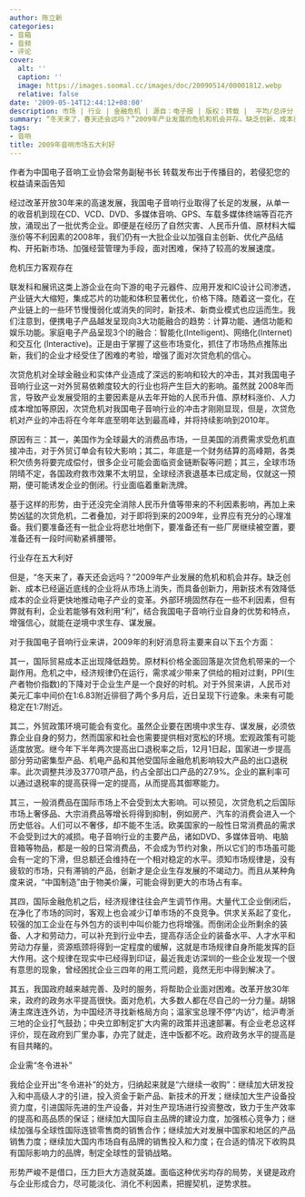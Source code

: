 ```yaml
---
author: 陈立新
categories:
- 音箱
- 音频
- 评论
cover:
  alt: ''
  caption: ''
  image: https://images.soomal.cc/images/doc/20090514/00001812.webp
  relative: false
date: '2009-05-14T12:44:12+08:00'
description: 市场 | 行业 | 金融危机 | 源自：电子报 | 版权：转载 |  平均/总评分：09.00/9
summary: “冬天来了，春天还会远吗？”2009年产业发展的危机和机会并存。缺乏创新、成本已经逼近底线的企业将从市场上消失，而具备创新力，用新技术有效降低成本的企业将更快地推动电子产业的变革。外部环境固然存在一些不利因素，但有弊就有利，企业若能够有效利用“利”，结合我国电子音响行业自身的优势和特点，增强信心，就能在逆境中求生存、谋发展。对于我国电子音响行业来讲，2009年的利好消息将主要来自以下五个方面
tags:
- 音响
title: 2009年音响市场五大利好
---
```


作者为中国电子音响工业协会常务副秘书长
转载发布出于传播目的，若侵犯您的权益请来函告知

经过改革开放30年来的高速发展，我国电子音响行业取得了长足的发展，从单一的收音机到现在CD、VCD、DVD、多媒体音响、GPS、车载多媒体终端等百花齐放，涌现出了一批优秀企业。即便是在经历了自然灾害、人民币升值、原材料大幅涨价等不利因素的2008年，我们仍有一大批企业以加强自主创新、优化产品结构、开拓新市场、加强经营管理为手段，面对困难，保持了较高的发展速度。



危机压力客观存在



联发科和展讯这类上游企业在向下游的电子元器件、应用开发和IC设计公司渗透，产业链大大缩短，集成芯片的功能和体积显著优化，价格下降。随着这一变化，在产业链上的一些环节慢慢弱化或消失的同时，新技术、新商业模式也应运而生。我们注意到，便携电子产品越发呈现向3大功能融合的趋势：计算功能、通信功能和娱乐功能。家庭电子产品呈现3个I的融合：智能化(Intelligent)、网络化(Internet)和交互化 (Interactive)。正是由于掌握了这些市场变化，抓住了市场热点推陈出新，我们的企业才经受住了困难的考验，增强了面对次贷危机的信心。



次贷危机对全球金融业和实体产业造成了深远的影响和较大的冲击，其对我国电子音响行业这一对外贸易依赖度较大的行业也将产生巨大的影响。虽然就 2008年而言，导致产业发展受阻的主要因素是从去年开始的人民币升值、原材料涨价、人力成本增加等原因，次贷危机对我国电子音响行业的冲击才刚刚显现，但是，次贷危机对产业的冲击将在今年年底至明年达到最高峰，并将持续影响到2010年。



原因有三：其一，美国作为全球最大的消费品市场，一旦美国的消费需求受危机直接冲击，对于外贸订单会有较大影响；其二，年底是一个财务结算的高峰期，各类积欠债务将要完成偿付，很多企业可能会面临资金链断裂等问题；其三，全球市场阴晴不定，各国政府救市效果不太明显，全球经济衰退基本已成定局，仅就这一预期，便可能诱发企业的倒闭。行业面临着重新洗牌。



基于这样的形势，由于还没完全消除人民币升值等带来的不利因素影响，再加上来势凶猛的次贷危机，二者叠加，对于即将到来的2009年，业界应有充分的心理准备。我们要准备还有一批企业将悲壮地倒下，要准备还有一些厂房继续被空置，要准备还有一段时间勒紧裤腰带。



行业存在五大利好



但是，“冬天来了，春天还会远吗？”2009年产业发展的危机和机会并存。缺乏创新、成本已经逼近底线的企业将从市场上消失，而具备创新力，用新技术有效降低成本的企业将更快地推动电子产业的变革。外部环境固然存在一些不利因素，但有弊就有利，企业若能够有效利用“利”，结合我国电子音响行业自身的优势和特点，增强信心，就能在逆境中求生存、谋发展。



对于我国电子音响行业来讲，2009年的利好消息将主要来自以下五个方面：



其一，国际贸易成本正出现降低趋势。原材料价格全面回落是次贷危机带来的一个副作用。危机之中，经济规律仍在运行，需求减少带来了供给的相对过剩，PPI(生产者物价指数)的下降对于企业生产是一个良好的时机。对于外贸来讲，人民币对美元汇率中间价在1∶6.83附近徘徊了两个多月后，近日呈现下行迹象。未来有可能稳定在1∶7附近。



其二，外贸政策环境可能会有变化。虽然企业要在困境中求生存、谋发展，必须依靠企业自身的努力，然而国家和社会也需要提供相对宽松的环境。宏观政策有可能适度放宽。继今年下半年两次提高出口退税率之后，12月1日起，国家进一步提高部分劳动密集型产品、机电产品和其他受国际金融危机影响较大产品的出口退税率。此次调整共涉及3770项产品，约占全部出口产品的27.9%。企业的赢利率可以通过退税率的提高获得一定的提高，从而提高其御寒能力。



其三，一般消费品在国际市场上不会受到太大影响。可以预见，次贷危机之后国际市场上奢侈品、大宗消费品等增长将得到抑制，例如房产、汽车的消费会进入一个历史低谷。人们可以不奢侈，却不能不生活。欧美国家的一般性日常消费品的需求不会受到过大的减损。电子音响行业的主要产品，诸如DVD、多媒体音响、电脑音箱等物品，都是一般的日常消费品，不会成为节约对象，所以它们的市场虽可能会有一定的下滑，但总额还会维持在一个相对稳定的水平。须知市场规律是，没有疲软的市场，只有滞销的产品，创新才是企业生存发展的不竭动力。而且从某种角度来说，“中国制造”由于物美价廉，可能会得到更大的市场占有率。



其四，国际金融危机之后，经济规律往往会产生调节作用。大量代工企业倒闭后，在净化了市场的同时，客观上也会减少订单市场的不良竞争。供求关系起了变化，较强的加工企业在与外包方的谈判中叫价能力也将增强。而倒闭企业所剩余的装备、人才和劳动力，可以补充到行业中去，提高存活企业的装备水平、人才水平和劳动力存量，资源瓶颈将得到一定程度的缓解，这就是市场规律自身所能发挥的巨大作用。这个规律在现实中已经得到印证，最近我走访深圳的一些企业发现一个很有意思的现象，曾经困扰企业三四年的用工荒问题，竟然无形中得到解决了。



其五，我国政府越来越完善、及时的服务，将帮助企业面对困难。改革开放30年来，政府的政务水平提高很快。面对危机，大多数人都在尽自己的一分力量。胡锦涛主席连连外访，为中国经济寻找新格局方向；温家宝总理不停“内访”，给沪粤浙三地的企业打气鼓劲；中央立即制定扩大内需的政策并迅速部署。有企业老总这样评价，现在政府到厂里办事，办完了就走，连中饭都不吃。政府政务水平的提高是有目共睹的。



企业需“冬令进补”



我给企业开出“冬令进补”的处方，归纳起来就是“六继续一收购”：继续加大研发投入和中高级人才的引进，投入资金于新产品、新技术的开发；继续加大生产设备投资力度，引进国际先进的生产设备，并对生产现场进行投资整改，致力于生产效率的提高和高品质的保证；继续加大国际自主品牌的建设力度，加强核心竞争力；继续加强与全球性国际连锁零售商的销售合作；继续加大对发展中国家和地区的产品销售力度；继续加大国内市场自有品牌的销售投入和力度；在合适的情况下收购具有国际影响力的品牌，制定全球性的营销战略。



形势严峻不是借口，压力巨大方造就英雄。面临这种优劣均存的局势，关键是政府与企业形成合力，尽可能淡化、消化不利因素，把握契机，逆势求胜。